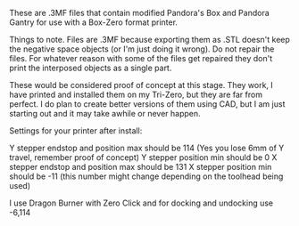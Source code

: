These are .3MF files that contain modified Pandora's Box and Pandora Gantry for use with a Box-Zero format printer. 

Things to note. Files are .3MF because exporting them as .STL doesn't keep the negative space objects (or I'm just doing it wrong). 
Do not repair the files. For whatever reason with some of the files get repaired they don't print the interposed objects as a single part.

These would be considered proof of concept at this stage. They work, I have printed and installed them on my Tri-Zero, but they are far from perfect. 
I do plan to create better versions of them using CAD, but I am just starting out and it may take awhile or never happen.

Settings for your printer after install:

Y stepper endstop and position max should be 114 (Yes you lose 6mm of Y travel, remember proof of concept)
Y stepper position min should be 0
X stepper endstop and position max should be 131
X stepper position min should be -11 (this number might change depending on the toolhead being used)

I use Dragon Burner with Zero Click and for docking and undocking use -6,114
